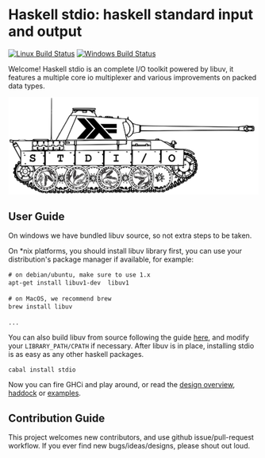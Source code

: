 Haskell stdio: haskell standard input and output
================================================

[![Linux Build Status](https://img.shields.io/travis/haskell-stdio/stdio/master.svg?label=Linux%20build)](https://travis-ci.org/haskell-stdio/stdio)
[![Windows Build Status](https://img.shields.io/appveyor/ci/winterland1989/stdio-7usux/master.svg?label=Windows%20build)](https://ci.appveyor.com/project/winterland1989/stdio-7usux/branch/master)

Welcome! Haskell stdio is an complete I/O toolkit powered by libuv, it features a multiple core io multiplexer and various improvements on packed data types.

![stdio banner](./img/banner.png)

User Guide
----------

On windows we have bundled libuv source, so not extra steps to be taken.

On \*nix platforms, you should install libuv library first, you can use your distribution's package manager if available, for example:

```
# on debian/ubuntu, make sure to use 1.x
apt-get install libuv1-dev  libuv1

# on MacOS, we recommend brew
brew install libuv

...
```

You can also build libuv from source following the guide [here](https://github.com/libuv/libuv#build-instructions), and modify your `LIBRARY_PATH/CPATH` if necessary. After libuv is in place, installing stdio is as easy as any other haskell packages.

```
cabal install stdio
```

Now you can fire GHCi and play around, or read the [design overview](https://haskell-stdio.github.io/stdio), [haddock](https://haskell-stdio.github.io/stdio/haddock/) or [examples]().

Contribution Guide
------------------

This project welcomes new contributors, and use github issue/pull-request workflow. If you ever find new bugs/ideas/designs, please shout out loud.
